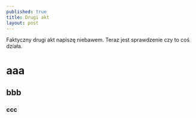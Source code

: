 ```yaml
---
published: true
title: Drugi akt
layout: post
---
```

Faktyczny drugi akt napiszę niebawem. Teraz jest sprawdzenie czy to coś działa.



# aaa


## bbb

### ccc
